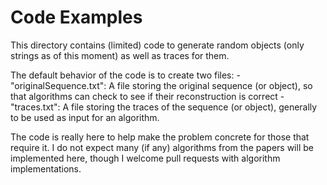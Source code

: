 # Code Examples

This directory contains (limited) code to generate random objects (only strings as of this moment)
as well as traces for them. 

The default behavior of the code is to create two files:
    - "originalSequence.txt": A file storing the original sequence (or object), so that algorithms can check to see if their reconstruction is correct
    - "traces.txt":           A file storing the traces of the sequence (or object), generally to be used as input for an algorithm.

The code is really here to help make the problem concrete for those that require it. I do not expect many (if any) algorithms
from the papers will be implemented here, though I welcome pull requests with algorithm implementations. 



